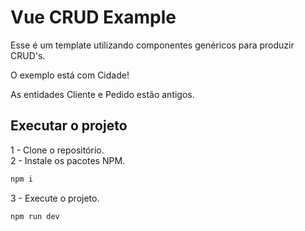 # Vue CRUD Example

Esse é um template utilizando componentes genéricos para produzir CRUD's.

O exemplo está com Cidade!

As entidades Cliente e Pedido estão antigos.

## Executar o projeto

1 - Clone o repositório. <br>
2 - Instale os pacotes NPM.
``` sh
npm i
```
3 - Execute o projeto.
``` sh
npm run dev
```
